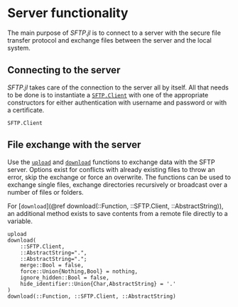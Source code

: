 # Server functionality

The main purpose of _SFTP.jl_ is to connect to a server with the secure file transfer
protocol and exchange files between the server and the local system.

## Connecting to the server

_SFTP.jl_ takes care of the connection to the server all by itself. All that needs
to be done is to instantiate a [`SFTP.Client`](@ref) with one of the appropriate
constructors for either authentication with username and password or with a certificate.

```@docs
SFTP.Client
```

## File exchange with the server

Use the [`upload`](@ref) and [`download`](@ref) functions to exchange data with the
SFTP server. Options exist for conflicts with already existing files to throw an
error, skip the exchange or force an overwrite. The functions can be used to exchange
single files, exchange directories recursively or broadcast over a number of files or
folders.

For [`download`](@ref download(::Function, ::SFTP.Client, ::AbstractString)),
an additional method exists to save contents from a remote file directly to a variable.

```@docs
upload
download(
    ::SFTP.Client,
    ::AbstractString=".",
    ::AbstractString=".";
    merge::Bool = false,
    force::Union{Nothing,Bool} = nothing,
    ignore_hidden::Bool = false,
    hide_identifier::Union{Char,AbstractString} = '.'
)
download(::Function, ::SFTP.Client, ::AbstractString)
```
